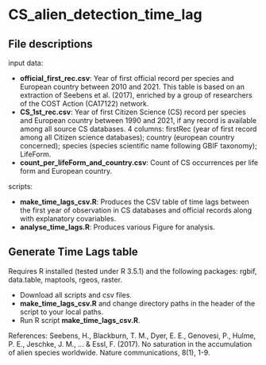 # CS_alien_detection_time_lag

## File descriptions

input data:
- **official_first_rec.csv**: Year of first official record per species and European country between 2010 and 2021. This table is based on an extraction of Seebens et al. (2017), enriched by a group of researchers of the COST Action (CA17122) network.
- **CS_1st_rec.csv**: Year of first Citizen Science (CS) record per species and European country between 1990 and 2021, if any record is available among all source CS databases. 4 columns: firstRec (year of first record among all Citizen science databases); country (european country concerned); species (species scientific name following GBIF taxonomy); LifeForm.
- **count_per_lifeForm_and_country.csv**: Count of CS occurrences per life form and European country. 

scripts:
- **make_time_lags_csv.R**: Produces the CSV table of time lags between the first year of observation in CS databases and official records along with explanatory covariables.
- **analyse_time_lags.R**: Produces various Figure for analysis.

## Generate Time Lags table

Requires R installed (tested under R 3.5.1) and the following packages: rgbif, data.table, maptools, rgeos, raster.
- Download all scripts and csv files.
- **make_time_lags_csv.R** and change directory paths in the header of the script to your local paths.  
- Run R script **make_time_lags_csv.R**.

References:
Seebens, H., Blackburn, T. M., Dyer, E. E., Genovesi, P., Hulme, P. E., Jeschke, J. M., ... & Essl, F. (2017). No saturation in the accumulation of alien species worldwide. Nature communications, 8(1), 1-9.
